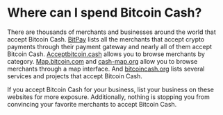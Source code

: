 # Where can I spend Bitcoin Cash?


There are thousands of merchants and businesses around the world that accept Bitcoin Cash. [BitPay](https://bitpay.com/directory/) lists all the merchants that accept crypto payments through their payment gateway and nearly all of them accept Bitcoin Cash. [Acceptbitcoin.cash](https://acceptbitcoin.cash/) allows you to browse merchants by category. [Map.bitcoin.com](https://map.bitcoin.com/) and [cash-map.org](https://cash-map.org/) allow you to browse merchants through a map interface. And [bitcoincash.org](https://bitcoincash.org/#services) lists several services and projects that accept Bitcoin Cash.

If you accept Bitcoin Cash for your business, list your business on these websites for more exposure. Additionally, nothing is stopping you from convincing your favorite merchants to accept Bitcoin Cash.
